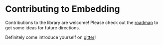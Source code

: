 # Contributing to Embedding

Contributions to the library are welcome! Please check out the [roadmap](roadmap.md) to get some ideas for future directions.

Definitely come introduce yourself on [gitter](https://gitter.im/embedding)!